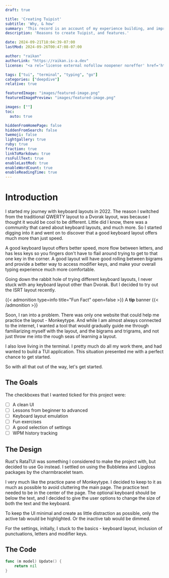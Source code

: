 ```yaml
---
draft: true

title: 'Creating Tuipist'
subtitle: 'Why, & how'
summary: 'This record is an account of my experience building, and improving my command line typing practice tool - Tuipist.'
description: 'Reasons to create Tuipist, and features.'

date: 2024-09-21T18:04:39-07:00
lastMod: 2024-09-26T00:47:08-07:00

author: "raikan"
authorLink: "https://raikan.is-a.dev"
license: "<a rel='license external nofollow noopener noreffer' href='https://opensource.org/licenses/GPL-3.0' target='_blank'>GPL-3.0</a>"

tags: ["tui", "terminal", "typing", "go"]
categories: ["deepdive"]
relative: true

featuredImage: "images/featured-image.png"
featuredImagePreview: "images/featured-image.png"

images: [""]
toc:
  auto: true

hiddenFromHomePage: false
hiddenFromSearch: false
twemoji: false
lightgallery: true
ruby: true
fraction: true
linkToMarkdown: true
rssFullText: true
enableLastMod: true
enableWordCount: true
enableReadingTime: true
---
```

# Introduction

I started my journey with keyboard layouts in 2022. The reason I switched from the 
traditional QWERTY layout to a Dvorak layout, was because I thought it would be cool to
be different. Little did I know, there was a community that cared about keyboard layouts,
and much more. So I started digging into it and went on to discover that a good keyboard
layout offers much more than just speed.

A good keyboard layout offers better speed, more flow between letters, and has less keys
so you fingers don't have to flail around trying to get to that one key in the corner. A
good layout will have good rolling between bigrams and provide a better way to access
modifier keys, and make your overall typing experience much more comfortable.

Going down the rabbit hole of trying different keyboard layouts, I never stuck
with any keyboard layout other than Dvorak. But I decided to try out the ISRT layout 
recently. 

{{< admonition type=info title="Fun Fact" open=false >}}
A **tip** banner
{{< /admonition >}}

Soon, I ran into a problem. There was only one website that could help me practice the
layout - Monkeytype. And while I am almost always connected to the internet, I wanted
a tool that would gradually guide me through familiarizing myself with the layout, and the
bigrams and trigrams, and not just throw me into the rough seas of learning a layout.

I also love living in the terminal. I pretty much do all my work there, and had wanted to
build a TUI application. This situation presented me with a perfect chance to get started.

So with all that out of the way, let's get started.

## The Goals

The checkboxes that I wanted ticked for this project were:
- [ ] A clean UI
- [ ] Lessons from beginner to advanced
- [ ] Keyboard layout emulation
- [ ] Fun exercises
- [ ] A good selection of settings
- [ ] WPM history tracking

## The Design

Rust's RataTUI was something I considered to make the project with, but decided to use
Go instead. I settled on using the Bubbletea and Lipgloss packages by the charmbracelet
team.

I very much like the practice pane of Monkeytype. I decided to keep to it as much as 
possible to avoid cluttering the main page. The practice text needed to be in the center
of the page. The optional keyboard should be below the text, and I decided to give the 
user options to change the size of both the text and the keyboard.

To keep the UI minimal and create as little distraction as possible, only the active tab 
would be highlighted. Or the inactive tab would be dimmed.

For the settings, initially, I stuck to the basics - keyboard layout, inclusion of
punctuations, letters and modifier keys.

## The Code

```go {open=true, title="main.go"}
func (m model) Update() {
    return nil
}
```
